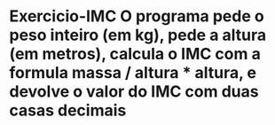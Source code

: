 # Exercicio-IMC O programa pede o peso inteiro (em kg), pede a altura (em metros), calcula o IMC com a formula massa / altura * altura, e devolve o valor do IMC com duas casas decimais 

